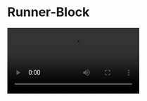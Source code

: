 # Runner-Block

<video src="/Users/ercan/Desktop/Runner-Block/Ekran Kaydı 2022-10-14 16.45.42.mov"></video>
